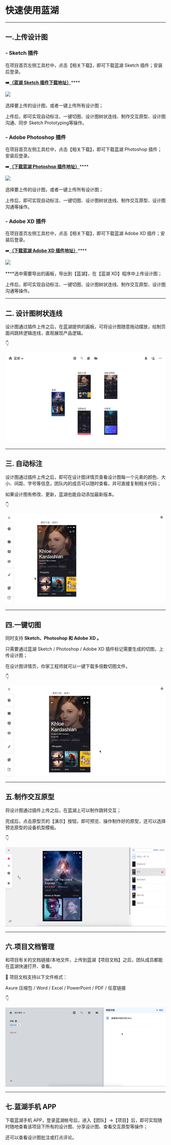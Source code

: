 # 快速使用蓝湖

---
## 一.上传设计图


### - Sketch 插件
在项目首页左侧工具栏中，点击【相关下载】，即可下载蓝湖 Sketch 插件；安装后登录。

**➡️**[**（蓝湖 Sketch 插件下载地址）**](https://lanhuapp.com/mac)\*\*\*\*

![](../../.gitbook/assets/1%20%285%29.png)



选择要上传的设计图，或者一键上传所有设计图；

上传后，即可实现自动标注、一键切图、设计图树状连线、制作交互原型、设计图沟通、同步 Sketch Prototyping等操作。


### - Adobe Photoshop 插件

在项目首页左侧工具栏中，点击【相关下载】，即可下载蓝湖 Photoshop 插件；安装后登录。

➡️[**（下载蓝湖 Photoshop 插件地址）**](https://lanhuapp.com/ps)\*\*\*\*

![](../../.gitbook/assets/1%20%288%29.png)

  
选择要上传的设计图，或者一键上传所有设计图；

上传后，即可实现自动标注、一键切图、设计图树状连线、制作交互原型、设计图沟通等操作。



### - Adobe XD 插件

在项目首页左侧工具栏中，点击【相关下载】，即可下载蓝湖 Adobe XD 插件；安装后登录。

➡️[**（下载蓝湖 Adobe XD 插件地址）**](https://lanhuapp.com/xd)\*\*\*\*

![](../../.gitbook/assets/1%20%289%29.png)

  
****选中需要导出的画板，导出到【蓝湖】，在【蓝湖 XD】程序中上传设计图；

上传后，即可实现自动标注、一键切图、设计图树状连线、制作交互原型、设计图沟通等操作。

---
## 二. 设计图树状连线


设计图通过插件上传之后，在蓝湖提供的画板，可将设计图随意拖动摆放，绘制页面间跳转逻辑连线，直观展现产品逻辑。

👇

![](../.gitbook/assets/27%20%281%29.gif)

---
## 三. 自动标注


设计图通过插件上传之后，即可在设计图详情页查看设计图每一个元素的颜色、大小、间距、字号等信息，团队内的成员可以随时查看，并可直接复制相关代码；

如果设计图有修改、更新，蓝湖也能自动添加最新版本。

👇

![](../.gitbook/assets/10%20%281%29.gif)

---
## 四.一键切图


同时支持 **Sketch、Photoshop 和 Adobe XD 。**

只需要通过蓝湖 Sketch / Photoshop / Adobe XD 插件标记需要生成的切图，上传设计图；

在设计图详情页，你家工程师就可以一键下载多倍数切图文件。

👇

![](../.gitbook/assets/17.gif)

---
## 五.制作交互原型


将设计图通过插件上传之后，在蓝湖上可以制作跳转交互；

完成后，点击原型页的【演示】按钮，即可预览、操作制作好的原型，还可以选择预览原型的设备机型模板。

👇

![](../.gitbook/assets/3.gif)

---
## 六.项目文档管理


和项目有关的文档链接/本地文件，上传到蓝湖【项目文档】之后，团队成员都能在蓝湖快速打开、查看。



💌 项目文档支持以下文件格式：

Axure 压缩包 / Word / Excel / PowerPoint / PDF / 任意链接

👇

![](../.gitbook/assets/32%20%281%29.gif)

---
## 七.蓝湖手机 APP

下载蓝湖手机 APP，登录蓝湖帐号后，进入【团队】→【项目】后，即可实现随时随地查看该项目下所有的设计图、分享设计图、查看交互原型等操作；

还可以查看设计图批注或打点评论。
